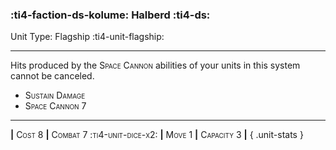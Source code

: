 ### :ti4-faction-ds-kolume: **Halberd** :ti4-ds:

Unit Type: Flagship :ti4-unit-flagship:

---

Hits produced by the <span style="font-variant:small-caps;">Space Cannon</span> abilities of your units in this system cannot be canceled.

* <span style="font-variant:small-caps;">Sustain Damage</span> 
* <span style="font-variant:small-caps;">Space Cannon 7</span> 

---

__|__ <span style="font-variant:small-caps;">Cost 8</span> __|__ <span style="font-variant:small-caps;">Combat 7 :ti4-unit-dice-x2:</span> __|__ <span style="font-variant:small-caps;">Move 1</span> __|__ <span style="font-variant:small-caps;">Capacity 3</span> __|__
{ .unit-stats }
